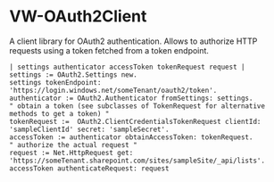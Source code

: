 # VW-OAuth2Client

A  client library for OAuth2 authentication.
Allows to authorize HTTP requests using a token fetched from a token endpoint.

```
| settings authenticator accessToken tokenRequest request |
settings := OAuth2.Settings new.
settings tokenEndpoint: 'https://login.windows.net/someTenant/oauth2/token'.
authenticator := OAuth2.Authenticator fromSettings: settings.
" obtain a token (see subclasses of TokenRequest for alternative methods to get a token) "
tokenRequest :=  OAuth2.ClientCredentialsTokenRequest clientId: 'sampleClientId' secret: 'sampleSecret'.
accessToken := authenticator obtainAccessToken: tokenRequest.
" authorize the actual request "
request := Net.HttpRequest get: 'https://someTenant.sharepoint.com/sites/sampleSite/_api/lists'.
accessToken authenticateRequest: request
```
